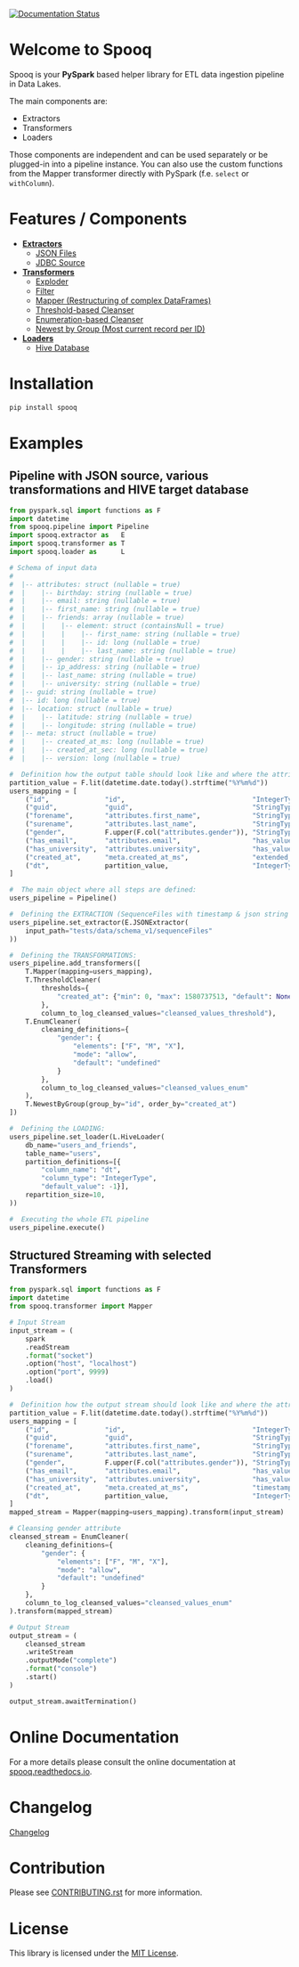 [![Documentation Status](https://readthedocs.org/projects/spooq/badge/?version=latest)](https://spooq.readthedocs.io/en/latest/?badge=latest)

# Welcome to Spooq

Spooq is your **PySpark** based helper library for ETL data ingestion pipeline in Data Lakes.

The main components are:
* Extractors  
* Transformers  
* Loaders  

Those components are independent and can be used separately or be plugged-in into a pipeline instance.
You can also use the custom functions from the Mapper transformer directly with PySpark (f.e. ``select`` or ``withColumn``).

# Features / Components

* [**Extractors**](https://spooq.readthedocs.io/en/latest/extractor/overview.html)
    * [JSON Files](https://spooq.readthedocs.io/en/latest/extractor/json.html)
    * [JDBC Source](https://spooq.readthedocs.io/en/latest/extractor/jdbc.html)
* [**Transformers**](https://spooq.readthedocs.io/en/latest/transformer/overview.html)
    * [Exploder](https://spooq.readthedocs.io/en/latest/transformer/exploder.html)
    * [Filter](https://spooq.readthedocs.io/en/latest/transformer/sieve.html)
    * [Mapper (Restructuring of complex DataFrames)](https://spooq.readthedocs.io/en/latest/transformer/mapper.html)
    * [Threshold-based Cleanser](https://spooq.readthedocs.io/en/latest/transformer/threshold_cleaner.html)
    * [Enumeration-based Cleanser](https://spooq.readthedocs.io/en/latest/transformer/enum_cleaner.html)
    * [Newest by Group (Most current record per ID)](https://spooq.readthedocs.io/en/latest/transformer/newest_by_group.html)
* [**Loaders**](https://spooq.readthedocs.io/en/latest/loader/overview.html)
    * [Hive Database](https://spooq.readthedocs.io/en/latest/loader/hive_loader.html)

# Installation

```bash
pip install spooq
```

# Examples

## Pipeline with JSON source, various transformations and HIVE target database
```python
from pyspark.sql import functions as F
import datetime
from spooq.pipeline import Pipeline
import spooq.extractor as   E
import spooq.transformer as T
import spooq.loader as      L

# Schema of input data
# 
#  |-- attributes: struct (nullable = true)
#  |    |-- birthday: string (nullable = true)
#  |    |-- email: string (nullable = true)
#  |    |-- first_name: string (nullable = true)
#  |    |-- friends: array (nullable = true)
#  |    |    |-- element: struct (containsNull = true)
#  |    |    |    |-- first_name: string (nullable = true)
#  |    |    |    |-- id: long (nullable = true)
#  |    |    |    |-- last_name: string (nullable = true)
#  |    |-- gender: string (nullable = true)
#  |    |-- ip_address: string (nullable = true)
#  |    |-- last_name: string (nullable = true)
#  |    |-- university: string (nullable = true)
#  |-- guid: string (nullable = true)
#  |-- id: long (nullable = true)
#  |-- location: struct (nullable = true)
#  |    |-- latitude: string (nullable = true)
#  |    |-- longitude: string (nullable = true)
#  |-- meta: struct (nullable = true)
#  |    |-- created_at_ms: long (nullable = true)
#  |    |-- created_at_sec: long (nullable = true)
#  |    |-- version: long (nullable = true)

#  Definition how the output table should look like and where the attributes come from:
partition_value = F.lit(datetime.date.today().strftime("%Y%m%d"))
users_mapping = [
    ("id",              "id",                                "IntegerType"),
    ("guid",            "guid",                              "StringType"),
    ("forename",        "attributes.first_name",             "StringType"),
    ("surename",        "attributes.last_name",              "StringType"),
    ("gender",          F.upper(F.col("attributes.gender")), "StringType"),
    ("has_email",       "attributes.email",                  "has_value"),
    ("has_university",  "attributes.university",             "has_value"),
    ("created_at",      "meta.created_at_ms",                "extended_string_to_timestamp"),
    ("dt",              partition_value,                     "IntegerType"),
]

#  The main object where all steps are defined:
users_pipeline = Pipeline()

#  Defining the EXTRACTION (SequenceFiles with timestamp & json string as bytecode):
users_pipeline.set_extractor(E.JSONExtractor(
    input_path="tests/data/schema_v1/sequenceFiles"
))

#  Defining the TRANSFORMATIONS:
users_pipeline.add_transformers([
    T.Mapper(mapping=users_mapping),
    T.ThresholdCleaner(
        thresholds={
            "created_at": {"min": 0, "max": 1580737513, "default": None}
        },
        column_to_log_cleansed_values="cleansed_values_threshold"),
    T.EnumCleaner(
        cleaning_definitions={
            "gender": {
                "elements": ["F", "M", "X"], 
                "mode": "allow", 
                "default": "undefined"
            }
        },
        column_to_log_cleansed_values="cleansed_values_enum"
    ),
    T.NewestByGroup(group_by="id", order_by="created_at")
])

#  Defining the LOADING:
users_pipeline.set_loader(L.HiveLoader(
    db_name="users_and_friends",
    table_name="users",
    partition_definitions=[{
        "column_name": "dt",
        "column_type": "IntegerType",
        "default_value": -1}],
    repartition_size=10,
))

#  Executing the whole ETL pipeline
users_pipeline.execute()
```

## Structured Streaming with selected Transformers

```python
from pyspark.sql import functions as F
import datetime
from spooq.transformer import Mapper

# Input Stream
input_stream = (
    spark
    .readStream
    .format("socket")
    .option("host", "localhost")
    .option("port", 9999)
    .load()
)

#  Definition how the output stream should look like and where the attributes come from:
partition_value = F.lit(datetime.date.today().strftime("%Y%m%d"))
users_mapping = [
    ("id",              "id",                                "IntegerType"),
    ("guid",            "guid",                              "StringType"),
    ("forename",        "attributes.first_name",             "StringType"),
    ("surename",        "attributes.last_name",              "StringType"),
    ("gender",          F.upper(F.col("attributes.gender")), "StringType"),
    ("has_email",       "attributes.email",                  "has_value"),
    ("has_university",  "attributes.university",             "has_value"),
    ("created_at",      "meta.created_at_ms",                "timestamp_ms_to_s"),
    ("dt",              partition_value,                     "IntegerType"),
]
mapped_stream = Mapper(mapping=users_mapping).transform(input_stream)

# Cleansing gender attribute
cleansed_stream = EnumCleaner(
    cleaning_definitions={
        "gender": {
            "elements": ["F", "M", "X"], 
            "mode": "allow", 
            "default": "undefined"
        }
    },
    column_to_log_cleansed_values="cleansed_values_enum"
).transform(mapped_stream)

# Output Stream
output_stream = (
    cleansed_stream
    .writeStream
    .outputMode("complete")
    .format("console")
    .start()
)

output_stream.awaitTermination()
```

# Online Documentation

For a more details please consult the online documentation at [spooq.readthedocs.io](https://spooq.readthedocs.io/).

# Changelog

[Changelog](https://spooq.readthedocs.io/en/latest/changelog.html)

# Contribution

Please see [CONTRIBUTING.rst](CONTRIBUTING.rst) for more information.

# License

This library is licensed under the [MIT License](!LICENSE).
